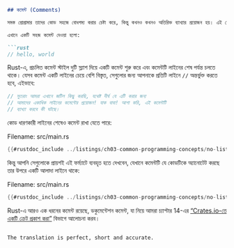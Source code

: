 ```markdown
## কমেন্ট (Comments)

সমস্ত প্রোগ্রামার তাদের কোড সহজে বোধগম্য করার চেষ্টা করে, কিন্তু কখনও কখনও অতিরিক্ত ব্যাখ্যার প্রয়োজন হয়। এই ক্ষেত্রগুলোতে, প্রোগ্রামাররা তাদের সোর্স কোডে *কমেন্ট (comments)* রেখে যান, যা কম্পাইলার উপেক্ষা করবে কিন্তু সোর্স কোড পড়া লোকেরা দরকারী বলে মনে করতে পারে।

এখানে একটি সহজ কমেন্ট দেওয়া হলো:

```rust
// hello, world
```

Rust-এ, প্রচলিত কমেন্ট স্টাইল দুটি স্ল্যাশ দিয়ে একটি কমেন্ট শুরু করে এবং কমেন্টটি লাইনের শেষ পর্যন্ত চলতে থাকে। যেসব কমেন্ট একটি লাইনের চেয়ে বেশি বিস্তৃত, সেগুলোর জন্য আপনাকে প্রতিটি লাইনে `//` অন্তর্ভুক্ত করতে হবে, এইভাবে:

```rust
// সুতরাং আমরা এখানে জটিল কিছু করছি, যথেষ্ট দীর্ঘ যে এটি করার জন্য
// আমাদের একাধিক লাইনের কমেন্টের প্রয়োজন! যাক বাবা! আশা করি, এই কমেন্টটি
// ব্যাখ্যা করবে কী ঘটছে।
```

কোড ধারণকারী লাইনের শেষেও কমেন্ট রাখা যেতে পারে:

<span class="filename">Filename: src/main.rs</span>

```rust
{{#rustdoc_include ../listings/ch03-common-programming-concepts/no-listing-24-comments-end-of-line/src/main.rs}}
```

কিন্তু আপনি সেগুলোকে প্রায়শই এই ফর্ম্যাটে ব্যবহৃত হতে দেখবেন, যেখানে কমেন্টটি যে কোডটিকে অ্যানোটেট করছে তার উপরে একটি আলাদা লাইনে থাকে:

<span class="filename">Filename: src/main.rs</span>

```rust
{{#rustdoc_include ../listings/ch03-common-programming-concepts/no-listing-25-comments-above-line/src/main.rs}}
```

Rust-এ আরও এক ধরনের কমেন্ট রয়েছে, ডকুমেন্টেশন কমেন্ট, যা নিয়ে আমরা চ্যাপ্টার 14-এর [“Crates.io-তে একটি ক্রেট প্রকাশ করা”][publishing]<!-- ignore --> বিভাগে আলোচনা করব।

[publishing]: ch14-02-publishing-to-crates-io.html
```

The translation is perfect, short and accurate.

